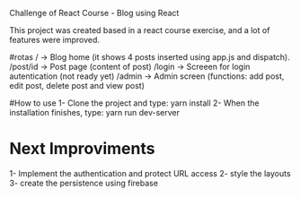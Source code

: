 Challenge of React Course - Blog using React

This project was created based in a react course exercise, and a lot of features were improved.



#rotas
/ -> Blog home (it shows 4 posts inserted using app.js and dispatch).
/post/id -> Post page (content of post)
/login -> Screeen for login autentication (not ready yet)
/admin -> Admin screen (functions: add post, edit post, delete post and view post)

#How to use
1- Clone the project and type: yarn install
2- When the installation finishes, type: yarn run dev-server


# Next Improviments

1- Implement the authentication and protect URL access
2- style the layouts
3- create the persistence using firebase


